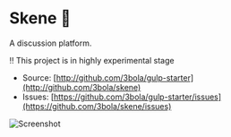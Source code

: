 # Skene :construction:

A discussion platform.

:bangbang: This project is in highly experimental stage 

* Source: [http://github.com/3bola/gulp-starter](http://github.com/3bola/skene)
* Issues: [https://github.com/3bola/gulp-starter/issues](https://github.com/3bola/skene/issues)

![Screenshot](https://raw.github.com/3bola/skene/master/app/img/screenshot.png)
